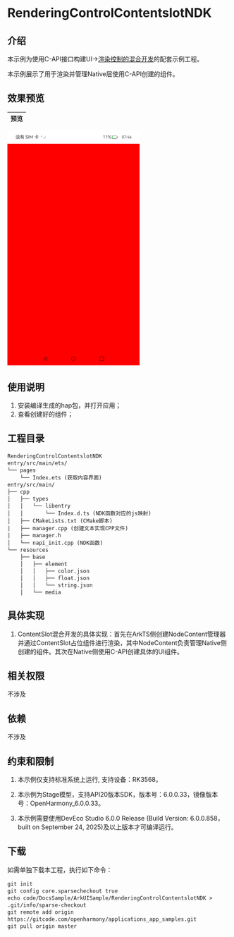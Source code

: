 # RenderingControlContentslotNDK

## 介绍

本示例为使用C-API接口构建UI->[渲染控制的混合开发](https://gitcode.com/openharmony/docs/blob/master/zh-cn/application-dev/ui/rendering-control/arkts-rendering-control-contentslot.md)的配套示例工程。

本示例展示了用于渲染并管理Native层使用C-API创建的组件。

## 效果预览

| 预览                                      | 
| -------------------------------------------- | 
<img src="./screenshots/rendering_control_contentslot.png" width="300" />

## 使用说明

1. 安装编译生成的hap包，并打开应用；
2. 查看创建好的组件；

## 工程目录

```
RenderingControlContentslotNDK
entry/src/main/ets/
└── pages
    └── Index.ets (获取内容界面)
entry/src/main/
├── cpp
│   ├── types
│   │   └── libentry
│   │       └── Index.d.ts (NDK函数对应的js映射)
│   ├── CMakeLists.txt (CMake脚本)
|   ├── manager.cpp (创建文本实现CPP文件)
|   ├── manager.h
│   └── napi_init.cpp (NDK函数)
└── resources
    ├── base
    │   ├── element
    │   │   ├── color.json
    │   │   ├── float.json
    │   │   └── string.json
    │   └── media
```

## 具体实现

1. ContentSlot混合开发的具体实现：首先在ArkTS侧创建NodeContent管理器并通过ContentSlot占位组件进行渲染，其中NodeContent负责管理Native侧创建的组件。其次在Native侧使用C-API创建具体的UI组件。

## 相关权限

不涉及

## 依赖

不涉及

## 约束和限制

1. 本示例仅支持标准系统上运行, 支持设备：RK3568。

2. 本示例为Stage模型，支持API20版本SDK，版本号：6.0.0.33，镜像版本号：OpenHarmony_6.0.0.33。

3. 本示例需要使用DevEco Studio 6.0.0 Release (Build Version: 6.0.0.858， built on September 24, 2025)及以上版本才可编译运行。

## 下载

如需单独下载本工程，执行如下命令：

```
git init
git config core.sparsecheckout true
echo code/DocsSample/ArkUISample/RenderingControlContentslotNDK > .git/info/sparse-checkout
git remote add origin https://gitcode.com/openharmony/applications_app_samples.git
git pull origin master
```